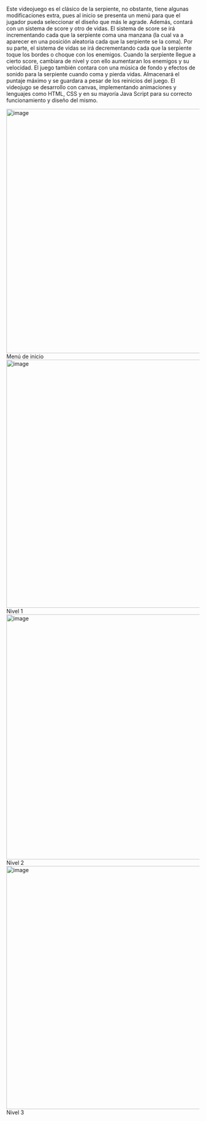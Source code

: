 Este videojuego es el clásico de la serpiente, no obstante, tiene algunas modificaciones extra, pues al inicio se presenta un menú para que el jugador pueda seleccionar el diseño que más le agrade. Además, contará con un sistema de score y otro de vidas. El sistema de score se irá incrementando cada que la serpiente coma una manzana (la cual va a aparecer en una posición aleatoria cada que la serpiente se la coma). Por su parte, el sistema de vidas se irá decrementando cada que la serpiente toque los bordes o choque con los enemigos. Cuando la serpiente llegue a cierto score, cambiara de nivel y con ello aumentaran los enemigos y su velocidad. 
El juego también contara con una música de fondo y efectos de sonido para la serpiente cuando coma y pierda vidas. Almacenará el puntaje máximo y se guardara a pesar de los reinicios del juego.
El videojugo se desarrollo con canvas, implementando animaciones y lenguajes como HTML, CSS y en su mayoría Java Script para su correcto funcionamiento y diseño del mismo.

<img width="976" height="636" alt="image" src="https://github.com/user-attachments/assets/acfa89c2-d30d-4bfc-bff0-db0f15ef2226" />
Menú de inicio

<img width="937" height="646" alt="image" src="https://github.com/user-attachments/assets/cbe0f07c-82bb-4691-ad7b-d017655de49b" />
Nivel 1

<img width="902" height="638" alt="image" src="https://github.com/user-attachments/assets/a15b205f-2bd7-46e4-a2a6-1a84cb1e33d9" />
Nivel 2

<img width="925" height="633" alt="image" src="https://github.com/user-attachments/assets/8de4ba08-7ef5-4935-be03-6272614019f5" />
Nivel 3



